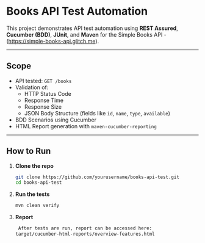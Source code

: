 # Books API Test Automation

This project demonstrates API test automation using **REST Assured**, **Cucumber (BDD)**, **JUnit**, and **Maven** for the Simple Books API - (https://simple-books-api.glitch.me).

---

## Scope

- API tested: `GET /books`
- Validation of:
    - HTTP Status Code
    - Response Time
    - Response Size
    - JSON Body Structure (fields like `id`, `name`, `type`, `available`)
- BDD Scenarios using Cucumber
- HTML Report generation with `maven-cucumber-reporting`

---

## How to Run

1. **Clone the repo**
   ```bash
   git clone https://github.com/yourusername/books-api-test.git
   cd books-api-test
   
2. **Run the tests**
   ```bash
   mvn clean verify

4. **Report**
   ```bash
    After tests are run, report can be accessed here:
   target/cucumber-html-reports/overview-features.html
